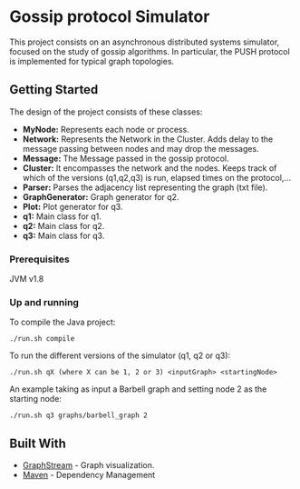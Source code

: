 # Gossip protocol Simulator

This project consists on an asynchronous distributed systems simulator, focused on the study of gossip algorithms. In particular, the PUSH protocol is implemented for typical graph topologies.

## Getting Started

The design of the project consists of these classes:

* **MyNode:** Represents each node or process.
* **Network:** Represents the Network in the Cluster. Adds delay to the message passing between nodes and may drop the messages. 
* **Message:** The Message passed in the gossip protocol. 
* **Cluster:** It encompasses the network and the nodes. Keeps track of which of the versions (q1,q2,q3) is run, elapsed times on the protocol,... 
* **Parser:** Parses the adjacency list representing the graph (txt file). 
* **GraphGenerator:** Graph generator for q2. 
* **Plot:** Plot generator for q3. 
* **q1:** Main class for q1. 
* **q2:** Main class for q2. 
* **q3:** Main class for q3.

### Prerequisites

JVM v1.8

### Up and running

To compile the Java project:

```
./run.sh compile
```
To run the different versions of the simulator (q1, q2 or q3):
```
./run.sh qX (where X can be 1, 2 or 3) <inputGraph> <startingNode>
```
An example taking as input a Barbell graph and setting node 2 as the starting node:

```
./run.sh q3 graphs/barbell_graph 2
```

## Built With

* [GraphStream](http://graphstream-project.org/) - Graph visualization.
* [Maven](https://maven.apache.org/) - Dependency Management


